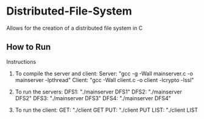 # Distributed-File-System
Allows for the creation of a distributed file system in C

## How to Run
Instructions
1. To compile the server and client:
		Server: "gcc -g -Wall mainserver.c -o mainserver -lpthread"
		Client: "gcc -Wall client.c -o client -lcrypto -lssl"

2. To run the servers:
		DFS1: "./mainserver <port num> DFS1"
		DFS2: "./mainserver <port num> DFS2"
		DFS3: "./mainserver <port num> DFS3"
		DFS4: "./mainserver <port num> DFS4"

3. To run the client:
		GET: "./client GET <filename>
		PUT: "./client PUT <filename>
		LIST: "./client LIST
